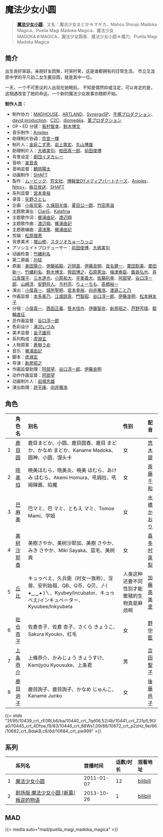 # 魔法少女小圆


> <u>**[魔法少女小圆](https://bgm.tv/subject/9717)**</u>，又名：魔法少女まどか☆マギカ、Mahou Shoujo Madoka Magica、Puella Magi Madoka Magica、魔法少女MADOKA☆MAGICA、魔法少女圆香、魔法少女小圆☆魔力、Puella Magi Madoka Magica

## 简介


出生良好家庭，亲朋好友团聚，时哭时笑，这是谁都拥有的日常生活。
市立见泷原中学的平凡初二女生鹿目圆，就是其中一位。

一天，一个不可思议的人出现在她眼前。
不知是偶然抑或注定，可以肯定的是，这相遇改变了她的命运，一个新的魔法少女故事亦随即开始。

**制作人员：**
- 制作协力：[MADHOUSE](https://bgm.tv/person/603)、[ARTLAND](https://bgm.tv/person/7118)、[SynergySP](https://bgm.tv/person/8475)、[手塚プロダクション](https://bgm.tv/person/2842)、[david production](https://bgm.tv/person/6331)、[C2C](https://bgm.tv/person/12875)、[diomedéa](https://bgm.tv/person/7690)、[葦プロダクション](https://bgm.tv/person/2265)
- OP・ED 分镜：[板村智幸](https://bgm.tv/person/8541)、[鈴木博文](https://bgm.tv/person/642)
- 音乐制作：[Aniplex](https://bgm.tv/person/645)
- 助理制片协调：[宗宮一輝](https://bgm.tv/person/58895)
- 制片人：[金庭こず恵](https://bgm.tv/person/37800)、[岩上敦宏](https://bgm.tv/person/5782)、[丸山博雄](https://bgm.tv/person/5783)
- 助理制片人：[大嶋実句](https://bgm.tv/person/13833)、[柏田真一郎](https://bgm.tv/person/12413)、[前田俊博](https://bgm.tv/person/5774)
- 背景设定：[劇団イヌカレー](https://bgm.tv/person/5780)
- 音响：[楽音舎](https://bgm.tv/person/6132)
- 音响监督：[鶴岡陽太](https://bgm.tv/person/29)
- 动画制作：[SHAFT](https://bgm.tv/person/2751)
- 製作：[ムービック](https://bgm.tv/person/310)、[芳文社](https://bgm.tv/person/6006)、[博報堂DYメディアパートナーズ](https://bgm.tv/person/1800)、[Aniplex](https://bgm.tv/person/645)、[Nitro+](https://bgm.tv/person/1736)、[毎日放送](https://bgm.tv/person/2847)、[SHAFT](https://bgm.tv/person/2751)
- 系列监督：[宮本幸裕](https://bgm.tv/person/3646)
- 录音：[矢野さとし](https://bgm.tv/person/3793)
- 企画：[小坂崇氣](https://bgm.tv/person/3695)、[久保田光俊](https://bgm.tv/person/37008)、[夏目公一朗](https://bgm.tv/person/3350)、[竹田靑滋](https://bgm.tv/person/3653)
- 主题歌演出：[ClariS](https://bgm.tv/person/5841)、[Kalafina](https://bgm.tv/person/6014)
- 主题歌作词：[梶浦由記](https://bgm.tv/person/1595)、[渡辺翔](https://bgm.tv/person/7621)
- 主题歌作曲：[渡辺翔](https://bgm.tv/person/7621)、[梶浦由記](https://bgm.tv/person/1595)
- 主题歌编曲：[湯浅篤](https://bgm.tv/person/10534)、[梶浦由記](https://bgm.tv/person/1595)
- 剪辑：[松原理恵](https://bgm.tv/person/8906)
- 背景美术：[増山修](https://bgm.tv/person/21629)、[スタジオちゅーりっぷ](https://bgm.tv/person/21228)
- アソシエイトプロデューサー：[前田俊博](https://bgm.tv/person/5774)、[大嶋実句](https://bgm.tv/person/13833)
- 动画检查：[竹縄利名](https://bgm.tv/person/24976)
- 第二原画：[孙猛](https://bgm.tv/person/28642)
- 原画：[奥田陽介](https://bgm.tv/person/12757)、[伊藤祐毅](https://bgm.tv/person/9871)、[近岡直](https://bgm.tv/person/3633)、[伊藤良明](https://bgm.tv/person/2590)、[沓名健一](https://bgm.tv/person/12149)、[栗田聡美](https://bgm.tv/person/23199)、[栗田新一](https://bgm.tv/person/12411)、[竹縄利名](https://bgm.tv/person/24976)、[鈴木博文](https://bgm.tv/person/642)、[齊田博之](https://bgm.tv/person/10771)、[石原恵治](https://bgm.tv/person/2884)、[梅津泰臣](https://bgm.tv/person/1354)、[飯島弘也](https://bgm.tv/person/828)、[井口真理子](https://bgm.tv/person/60674)、[三木達也](https://bgm.tv/person/12237)、[小原和大](https://bgm.tv/person/31792)、[平峯義大](https://bgm.tv/person/18570)、[佐藤利幸](https://bgm.tv/person/3205)、[阿部望](https://bgm.tv/person/11560)、[谷口淳一郎](https://bgm.tv/person/3063)、[山崎淳](https://bgm.tv/person/29725)、[安野将人](https://bgm.tv/person/13084)、[今村亮](https://bgm.tv/person/12587)、[りょーちも](https://bgm.tv/person/3557)、[高橋裕一](https://bgm.tv/person/3491)
- 演出：[小俣真一](https://bgm.tv/person/7608)、[城所聖明](https://bgm.tv/person/15283)、[宮本幸裕](https://bgm.tv/person/3646)、[向井雅浩](https://bgm.tv/person/11076)、[渡邉こと乃](https://bgm.tv/person/15242)
- 作画监督：[本多美乃](https://bgm.tv/person/22696)、[江畑諒真](https://bgm.tv/person/12625)、[門智昭](https://bgm.tv/person/3034)、[谷口淳一郎](https://bgm.tv/person/3063)、[伊藤良明](https://bgm.tv/person/2590)、[松本麻友子](https://bgm.tv/person/10189)
- 分镜：[小俣真一](https://bgm.tv/person/7608)、[西田正義](https://bgm.tv/person/1721)、[笹木信作](https://bgm.tv/person/14792)、[伊藤智彦](https://bgm.tv/person/3213)、[新房昭之](https://bgm.tv/person/692)、[芦野芳晴](https://bgm.tv/person/1732)、[龍輪直征](https://bgm.tv/person/6756)
- 总作画监督：[谷口淳一郎](https://bgm.tv/person/3063)
- 色彩设计：[滝沢いづみ](https://bgm.tv/person/2861)
- 美术监督：[金子雄司](https://bgm.tv/person/11748)
- 系列构成：[虚淵玄](https://bgm.tv/person/3505)
- 人物原案：[蒼樹うめ](https://bgm.tv/person/3265)
- 音乐：[梶浦由記](https://bgm.tv/person/1595)
- 脚本：[虚淵玄](https://bgm.tv/person/3505)
- 导演：[新房昭之](https://bgm.tv/person/692)
- 作画监督助理：[阿部望](https://bgm.tv/person/11560)、[谷口淳一郎](https://bgm.tv/person/3063)、[伊藤良明](https://bgm.tv/person/2590)
- 动作作画监督：[阿部望](https://bgm.tv/person/11560)
- 动画制片人：[岩城忠雄](https://bgm.tv/person/27950)
- 演出助理：[許平康](https://bgm.tv/person/26764)、[向井雅浩](https://bgm.tv/person/11076)

## 角色

|     |   角色名   |   别名  | 性别 |  配音  |
|:--- |:------  |:----      |:---  |:--   |
| 1 | [鹿目圆](https://bgm.tv/character/10439) | 鹿目まどか、小圆、鹿目圆香、鹿目 まどか、かなめ まどか、Kaname Madoka、圆神、小圆、馒头卡 | 女 | [悠木碧](https://bgm.tv/person/5076) |
| 2 | [晓美焰](https://bgm.tv/character/10440) | 暁美ほむら、晓美炎、暁美 ほむら、あけみ ほむら、Akemi Homura、吼姆拉、吼姆辣酱、焰魔 | 女 | [斎藤千和](https://bgm.tv/person/4249) |
| 3 | [巴麻美](https://bgm.tv/character/10441) | 巴マミ、巴 マミ、ともえ マミ、Tomoe Mami、学姐 | 女 | [水橋かおり](https://bgm.tv/person/3851) |
| 4 | [美树沙耶香](https://bgm.tv/character/10445) | 美樹さやか、美树沙耶加、美樹 さやか、みき さやか、Miki Sayaka、蓝毛、美树爽 | 女 | [喜多村英梨](https://bgm.tv/person/4251) |
| 5 | [丘比](https://bgm.tv/character/10446) | キュゥべえ、久兵衛（时女一族称）、淫兽、安利始祖、QB、Q币、Q贝、〴( ◕‿‿◕ )〵、Kyubey/Incubator、キュゥべえ/インキュベーター、Kyuubee/Inkyubeta | 人类这种还要不同性别才能繁殖的生物真是麻烦啊 | [加藤英美里](https://bgm.tv/person/4850) |
| 6 | [佐仓杏子](https://bgm.tv/character/10672) | 佐倉杏子、佐倉 杏子、さくら きょうこ、Sakura Kyouko、红毛 | 女 | [野中藍](https://bgm.tv/person/4371) |
| 7 | [上条恭介](https://bgm.tv/character/10682) | 上條恭介、かみじょう きょうすけ、Kamijyou Kyousuke、上条君 | 男 | [吉田聖子](https://bgm.tv/person/4883) |
| 8 | [鹿目询子](https://bgm.tv/character/10684) | 鹿目詢子、鹿目詢子、かなめ じゅんこ、Kaname Junko | 女 | [後藤邑子](https://bgm.tv/person/4514) |

{{< slide "2f/95/10439_crt_rE0RI,b6/ba/10440_crt_7qd06,52/4b/10441_crt_Z31p5,90/a0/10445_crt_4Dfsw,f9/83/10446_crt_88Ws1,09/88/10672_crt_p2zHz,9e/66/10682_crt_BdakB,c8/6d/10684_crt_pw999" >}}

## 系列

|     | 系列名                   | 首播时间       | 话数/时长 | 观看地址                                                      |
|:----|:----------------------|:-----------|:------|:----------------------------------------------------------|
| 1   |[魔法少女小圆](https://bgm.tv/subject/9717)| 2011-01-07 | 12    | [bilibili](https://www.bilibili.com/bangumi/play/ep63470) |
| 2   |[剧场版 魔法少女小圆 [新篇] 叛逆的物语](https://bgm.tv/subject/44693)| 2013-10-26 | 1     | [bilibili](https://www.bilibili.com/bangumi/play/ss27063) |


## MAD

{{< media  auto="mad/puella_magi_madoka_magica"  >}}
